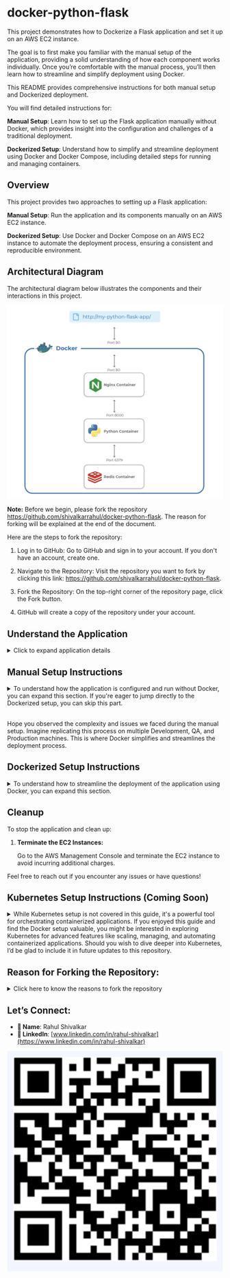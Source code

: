 # docker-python-flask

This project demonstrates how to Dockerize a Flask application and set it up on an AWS EC2 instance. 

The goal is to first make you familiar with the manual setup of the application, providing a solid understanding of how each component works individually. Once you’re comfortable with the manual process, you’ll then learn how to streamline and simplify deployment using Docker. 

This README provides comprehensive instructions for both manual setup and Dockerized deployment. 

You will find detailed instructions for:

**Manual Setup**: Learn how to set up the Flask application manually without Docker, which provides insight into the configuration and challenges of a traditional deployment.

**Dockerized Setup**: Understand how to simplify and streamline deployment using Docker and Docker Compose, including detailed steps for running and managing containers.

## Overview

This project provides two approaches to setting up a Flask application:

**Manual Setup**: Run the application and its components manually on an AWS EC2 instance.

**Dockerized Setup**: Use Docker and Docker Compose on an AWS EC2 instance to automate the deployment process, ensuring a consistent and reproducible environment.


## Architectural Diagram

The architectural diagram below illustrates the components and their interactions in this project. 

![Architectural Diagram](images/architecture-diagram.png)

**Note:** Before we begin, please fork the repository https://github.com/shivalkarrahul/docker-python-flask. The reason for forking will be explained at the end of the document.

Here are the steps to fork the repository:

1. Log in to GitHub:
   Go to GitHub and sign in to your account. If you don't have an account, create one.
   
3. Navigate to the Repository:
   Visit the repository you want to fork by clicking this link: https://github.com/shivalkarrahul/docker-python-flask.
   
3. Fork the Repository:
   On the top-right corner of the repository page, click the Fork button.
   
4. GitHub will create a copy of the repository under your account.


## Understand the Application

<details>
  <summary>Click to expand application details</summary>

### Flask Application

The Flask application is a Python web application built using the Flask framework. Flask is a lightweight web framework that is easy to set up and scale. It is used here to create a simple web service with a few endpoints.

**Files in the Flask Folder:(For the Dockerized Setup)**

- **`Dockerfile`**: This file contains the instructions to build a Docker image for the Flask application. It sets up the environment, installs dependencies, and defines how to run the Flask application.

- **`main.py`**: This is the main application file where the Flask web server is defined. It includes the routes and logic for handling HTTP requests.

- **`requirements.txt`**: This file lists the Python dependencies required for the Flask application. Docker uses this file to install the necessary packages inside the Docker container.

### Nginx Proxy

Nginx is used as a reverse proxy server to forward requests to the Flask application. It handles incoming HTTP requests and directs them to the Flask application container.

**Files in the Nginx Folder:(For the Dockerized Setup)**

- **`Dockerfile`**: This file contains the instructions to build a Docker image for the Nginx server. It sets up Nginx with the required configuration to serve as a reverse proxy.

- **`conf`**: This folder contains the Nginx configuration files. The primary configuration file, `default.conf`, sets up the proxy rules, such as forwarding requests to the Flask application and handling static files.

### Redis

In this setup, Redis is used solely to keep track of the application hit count. The Redis container is configured to work with the Flask application but does not have any associated files or directories in this project. 

</details>

## Manual Setup Instructions

<details>
  <summary>To understand how the application is configured and run without Docker, you can expand this section. If you're eager to jump directly to the Dockerized setup, you can skip this part.</summary>
  
<br>Before diving into the Dockerized setup of the Python Flask application, it’s valuable to understand the manual setup process. This section provides step-by-step instructions on how to set up the application from scratch without using Docker. By following these steps, you'll gain insights into the components involved and how they interact.

### Create an EC2 Instance on AWS

1. **Select Ubuntu Version:** 24.04 LTS
2. **Amazon Machine Image (AMI):** Ubuntu Server 24.04 LTS (HVM), SSD Volume Type (ami-0e86e20dae9224db8)
3. **Volume Size:** 30 GB (8 GB will also work)
4. **Instance Type:** t2.medium (t2.micro is also acceptable)
5. **Subnet:** Public
6. **SSH Key:** `workshop-docker-python-flask.pem` (Download the key on your machine)
7. **Security Group:** Allow SSH (port 22) and HTTP (port 80) for your IP

### Commands on Your Local Machine

1. **Set Permissions for Your SSH Key:**

    ```bash
    chmod 400 ~/Downloads/workshop-docker-python-flask.pem
    ```

2. **SSH into Your EC2 Instance using Terminal:**

    ```bash
    ssh -i ~/Downloads/workshop-docker-python-flask.pem ubuntu@<EC2-Public-IP>
    ```
or

2. **SSH into Your EC2 Instance from Windows using Putty:**
   - **AWS Guide:** [Step to Connect](https://docs.aws.amazon.com/AWSEC2/latest/UserGuide/connect-linux-inst-from-windows.html#putty-prereqs)
   
### Setup Application on the EC2 Instance

1. **Update and install necessary packages**
    ```bash
    sudo apt update
    ```

    ```bash
    sudo apt install python3-pip nginx redis-server -y
    ```

2. **Create directories and files for the Flask app**
    ```bash
    mkdir -p ~/my_flask_app
    ```
    
    ```bash
    cd ~/my_flask_app
    ```

    ```bash
    mkdir flask
    ```

    ```bash
    cd flask
    ```

    ```bash
    touch requirements.txt main.py
    ```

3. **Edit the `main.py` file**
   
    ```bash
    vim main.py
    ```

    Add the following code:
    ```python
    import redis
    from flask import Flask
    app = Flask(__name__)
    redis = redis.Redis(host='0.0.0.0', port=6379, db=0)

    @app.route('/')
    def hello_world():
        return 'This is a Python Flask Application with Redis accessed through Nginx'

    @app.route('/visitor')
    def visitor():
        redis.incr('visitor')
        visitor_num = redis.get('visitor').decode("utf-8")
        return "Visit Number = : %s" % (visitor_num)

    @app.route('/visitor/reset')
    def reset_visitor():
        redis.set('visitor', 0)
        visitor_num = redis.get('visitor').decode("utf-8")
        return "Visitor Count has been reset to %s" % (visitor_num)
    ```

<details>
  <summary> Instructions for vim command </summary>

1. Open the file using `vim` command
2. Enter Insert Mode:

   * Press `i` to go into Insert Mode and start editing the file. 

3. Save and Exit:

   * Press `Esc` to exit Insert Mode.
   * Type `:wq` and press `Enter` to save and exit.
   * If you want to save without exiting, type `:w`.
   * To quit without saving changes, use `:q!`.
</details>

5. **Create the `requirements.txt` file**
    ```bash
    vim requirements.txt
    ```

    Add the following:
    ```txt
    redis==3.4.1
    gunicorn>=20,<21
    Flask==2.0.3
    ```

6. **Install dependencies**

    ```bash
    pip3 install -r requirements.txt 
    ```
    You will face an issue here; ignore it and proceed. We will use Python Virtual Environment

    ```bash
    sudo apt install python3-venv -y
    ```

    ```bash
    python3 -m venv venv
    ```

    ```bash
    source venv/bin/activate
    ```

    ```bash
    pip install -r requirements.txt
    ```

7. **Run the app using Gunicorn**
    ```bash
    gunicorn -w 4 -b 0.0.0.0:8000 main:app
    ```

    You will face an issue here. We will fix it by adding the dependency in requirements.txt

8. **Freeze the dependencies (optional)**
    ```bash
    pip3 freeze
    ```

9. **Update the `requirements.txt` if necessary**

    update the requirements.txt

    ```bash
    vim requirements.txt
    ```
        
    ```txt
    redis==3.4.1
    gunicorn>=20,<21
    Flask==2.0.3
    Werkzeug==2.0.3
    ```

    ```bash
    pip3 install -r requirements.txt 
    ```

10. **Run the app using Gunicorn**
    ```bash
    gunicorn -w 4 -b 0.0.0.0:8000 main:app
    ```    

**Note:**  Keep the Flask application running in the current session. Open a new terminal session and reconnect to the EC2 instance.

11. **Configure Nginx for proxying requests to the Flask app**
    ```bash
    sudo vim /etc/nginx/sites-available/my_flask_app
    ```

    Add the following configuration:
    ```nginx
    server {
        listen 80;
        server_name localhost;

        location / {
            proxy_pass http://127.0.0.1:8000;
        }

        location /hit {
            proxy_pass http://127.0.0.1:8000/visitor;
        }

        location /hit/reset {
            proxy_pass http://127.0.0.1:8000/visitor/reset;
        }
    }
    ```

12. **Link the Nginx configuration and restart Nginx**
    ```bash
    sudo ln -s /etc/nginx/sites-available/my_flask_app /etc/nginx/sites-enabled/
    ```

    ```bash
    sudo nginx -t
    ```

    ```bash
    sudo rm /etc/nginx/sites-enabled/default
    ```

    ```bash
    sudo systemctl restart nginx
    ```

13. **Access the application**

Once the Nginx, Python and Redis services are running, you can access the application through your web browser:

- **Home Page:** [http://EC2-Public-IP:80/](http://EC2-Public-IP:80/)
- **Hit Endpoint:** [http://EC2-Public-IP:80/hit](http://EC2-Public-IP:80/hit)
- **Reset Endpoint:** [http://EC2-Public-IP:80/hit/reset](http://EC2-Public-IP:80/hit/reset)

Replace `EC2-Public-IP` with your EC2 instance's actual public IP addres

14. **Stop the Applicatoin**
   
    Stop Nginx
       ```bash
       sudo service nginx  stop
       ```
    Stop Redis
       ```bash
       sudo service redis  stop
       ```
   
    Stop Flask Application
       <br> Press `Ctrl + C` in the terminal where `gunicorn -w 4 -b 0.0.0.0:8000 main:app` is running.

</details>


<br> Hope you observed the complexity and issues we faced during the manual setup. Imagine replicating this process on multiple Development, QA, and Production machines. This is where Docker simplifies and streamlines the deployment process.

## Dockerized Setup Instructions

<details>
  <summary>To understand how to streamline the deployment of the application using Docker, you can expand this section.</summary>

### Create an EC2 Instance on AWS

1. **Select Ubuntu Version:** 24.04 LTS
2. **Amazon Machine Image (AMI):** Ubuntu Server 24.04 LTS (HVM), SSD Volume Type (ami-0e86e20dae9224db8)
3. **Volume Size:** 30 GB (8 GB will also work)
4. **Instance Type:** t2.medium (t2.micro is also acceptable)
5. **Subnet:** Public
6. **SSH Key:** `workshop-docker-python-flask.pem` (Download the key on your machine)
7. **Security Group:** Allow SSH (port 22) and HTTP (port 80) for your IP

### Commands on Your Local Machine

1. **Set Permissions for Your SSH Key:**

    ```bash
    chmod 400 ~/Downloads/workshop-docker-python-flask.pem
    ```

2. **SSH into Your EC2 Instance using Terminal:**

    ```bash
    ssh -i ~/Downloads/workshop-docker-python-flask.pem ubuntu@<EC2-Public-IP>
    ```
or

2. **SSH into Your EC2 Instance from Windows using Putty:**
   - **AWS Guide:** [Step to Connect](https://docs.aws.amazon.com/AWSEC2/latest/UserGuide/connect-linux-inst-from-windows.html#putty-prereqs)

### Setup Docker on the EC2 Instance

1. **Install Docker:**

    - **Update the package index and install prerequisites:**

        ```bash
        sudo apt-get update
        ```

        ```bash
        sudo apt-get install ca-certificates curl -y
        ```

    - **Add Docker’s GPG key:**

        ```bash
        sudo curl -fsSL https://download.docker.com/linux/ubuntu/gpg | sudo gpg --dearmor -o /usr/share/keyrings/docker-archive-keyring.gpg
        ```

    - **Add Docker’s repository:**

        ```bash
        echo "deb [arch=$(dpkg --print-architecture) signed-by=/usr/share/keyrings/docker-archive-keyring.gpg] https://download.docker.com/linux/ubuntu $(lsb_release -cs) stable" | sudo tee /etc/apt/sources.list.d/docker.list > /dev/null
        ```

    - **Install Docker:**

        ```bash
        sudo apt-get update
        ```

        ```bash
        sudo apt-get install docker-ce docker-ce-cli containerd.io docker-compose-plugin -y
        ```

    - **Verify Docker Installation:**

        ```bash
        sudo docker run hello-world
        ```

    - **Allow Non-Root User to Run Docker Commands:**

        ```bash
        sudo groupadd docker
        ```

        ```bash
        sudo usermod -aG docker $USER
        ```

        ```bash
        newgrp docker
        ```

2. **Clone the Project Repository:**

    ```bash
    cd /home/ubuntu/
    ```

    ```bash
    git clone https://github.com/shivalkarrahul/docker-python-flask.git
    ```

    ```bash
    cd docker-python-flask/
    ```

### Run the Application Manually

If you prefer to start each container manually, follow these steps:

1. **Start the Redis Container:**

    ```bash
    docker run -d --name redis redis:alpine
    ```

2. **Build and Start the Flask Application Container:**

    ```bash
    docker build -t flask flask/
    ```

    ```bash
    docker run -d --name app --link redis:redis -p 8000:8000 -v app:/app flask
    ```

3. **Build and Start the Nginx Proxy Container:**

    ```bash
    docker build -t nginx nginx/
    ```

    ```bash
    docker run -d --name proxy --link app:app -p 80:80 --restart always nginx
    ```

4. **Stop the Nginx Proxy, Flask and Redis Container:**

    ```bash
    docker stop proxy app redis
    ```
    

### Alternative: Using Docker Compose

For a simpler setup, you can use Docker Compose to manage all containers with a single command. Docker Compose can start the containers in the foreground or background, depending on your preference:


- **Start Containers in the Foreground:**

    ```bash
    docker compose up
    ```

    This command will start all containers and keep the terminal open with their logs.

- **Stop Containers running in the Foreground:**

    Press `Ctrl + C` in the terminal where `docker compose up` is running.

- **Start Containers in the Background:**

    If you want to run the containers in the background, add the `-d` flag:

    ```bash
    docker compose up -d
    ```

    This command will start the containers in detached mode, allowing you to continue using the terminal.

- **Stop and Remove Containers:**

    To stop and remove all containers created by Docker Compose, use:

    ```bash
    docker compose down
    ```

    This command will stop and clean up the containers, networks, and volumes defined in the `docker-compose.yml` file.


### Access the Application

- **Restart Containers:**

    As we have stopped the containers, start them again to access the application:

    ```bash
    docker compose up -d
    ```

- **Stop Containers:**

    ```bash
    docker compose down
    ```    

Once the application containers are running, you can access the application through your web browser:

- **Home Page:** [http://EC2-Public-IP:80/](http://EC2-Public-IP:80/)
- **Hit Endpoint:** [http://EC2-Public-IP:80/hit](http://EC2-Public-IP:80/hit)
- **Reset Endpoint:** [http://EC2-Public-IP:80/hit/reset](http://EC2-Public-IP:80/hit/reset)

Replace `EC2-Public-IP` with your EC2 instance's actual public IP address.

### Storing and Sharing Docker Images with ECR

This section covers how to store and share your Docker images using AWS Elastic Container Registry (ECR). ECR is a fully-managed container registry that makes it easy to store, manage, and deploy Docker container images.

#### Step 1: Create and Attach a Role to the EC2 Instance for ECR Access
To allow an EC2 instance to push/pull images from ECR, you need to attach an appropriate IAM role with ECR permissions.

1. Go to the **IAM console**, choose **Create Role > AWS service > Select EC2 in Service or use case Drop Down > Select EC2 in Use Case > Click Next**
2. Search and Select `AmazonEC2ContainerRegistryFullAccess`, then click on the **Next** button.
3. Give a name to the role (e.g. `demo-ecr-role`) and Click on the **Create Role** button.
4. Go to your **EC2 instance**, choose **Actions > Security > Modify IAM Role** and assign the newly created role.

Now, your EC2 instance has permissions to interact with ECR, allowing you to push and pull images.


#### Step 2: Create an ECR Repository
To store your Docker images, you first need to create an ECR repository.

1. Search and Open the **Amazon ECR**.
2. Choose **Create repository**.
3. Enter a **name** for your repository (e.g., `my-python-flask-app`).
4. Keep the other settings to default.
5. Click **Create repository**.

#### Step 3: Authenticate Docker to ECR
Once the repository is created, authenticate Docker to your ECR registry by running the following AWS CLI command:

Syntax: 
```bash
aws ecr get-login-password --region <your-region> | docker login --username AWS --password-stdin <aws-account-id>.dkr.ecr.<your-region>.amazonaws.com
```

Replace `your-region` and `aws-account-id` with your specific AWS region and account ID.

The command will fail here, as we don't have `aws cli` on our machine. Install `aws cli` using the following commands.


```bash
curl "https://awscli.amazonaws.com/awscli-exe-linux-x86_64.zip" -o "awscliv2.zip"
```

```bash
unzip awscliv2.zip
```

This will also fail as we dont have `unzip` command on our machine. Install `unzip` using the following command.

```bash
sudo apt install unzip
```

```bash
unzip awscliv2.zip
```

```bash
sudo ./aws/install
```

Now, again try to login

Syntax: 
```bash
aws ecr get-login-password --region <your-region> | docker login --username AWS --password-stdin <aws-account-id>.dkr.ecr.<your-region>.amazonaws.com
```

Replace `your-region` and `aws-account-id` with your specific AWS region and account ID.

**Note:** You should see the `Login Succeeded` message at the end of the logs after executing the above command.

#### Step 3: Tag and Push Docker Images to ECR

Tag your Docker image so that it points to your ECR repository:

First, let's list the images.

```bash
docker images
```
Now, let's tag the images

Syntax:

```bash
docker tag <local-image>:<tag> <aws-account-id>.dkr.ecr.<your-region>.amazonaws.com/<repository-name>:<tag>
```

Then, push the image to the ECR repository:

Syntax:

```bash
docker push <aws-account-id>.dkr.ecr.<your-region>.amazonaws.com/<repository-name>:<tag>
```

**Note:** In this guide, we created only one repository and pushed a single image to ECR. However, since we also have images for Nginx and Redis, you can create separate repositories for these services and push their images as well, if needed.

</details>





## Cleanup

To stop the application and clean up:

1. **Terminate the EC2 Instances:**

    Go to the AWS Management Console and terminate the EC2 instance to avoid incurring additional charges.


Feel free to reach out if you encounter any issues or have questions!    

## Kubernetes Setup Instructions (Coming Soon)

<details>
  <summary>While Kubernetes setup is not covered in this guide, it's a powerful tool for orchestrating containerized applications. If you enjoyed this guide and find the Docker setup valuable, you might be interested in exploring Kubernetes for advanced features like scaling, managing, and automating containerized applications. Should you wish to dive deeper into Kubernetes, I’d be glad to include it in future updates to this repository.</summary>

</details>

## Reason for Forking the Repository:

<details>

<summary> Click here to know the reasons to fork the repository </summary>

<br> Forking the repository allows you to create a personal copy of the project under your own GitHub account. This gives you the flexibility to:

* Experiment with the code without affecting the original repository.
  
* Make changes, improvements, or adjustments to suit your own project requirements.
  
* Contribute back to the original project by submitting a pull request if you would like your changes to be reviewed and potentially merged.

</details>

## Let’s Connect:

- **👤 Name**: Rahul Shivalkar  
- **🔗 LinkedIn**: [www.linkedin.com/in/rahul-shivalkar](https://www.linkedin.com/in/rahul-shivalkar)

![LinkedInQR](images/my-linkedin-qr.png)





    
